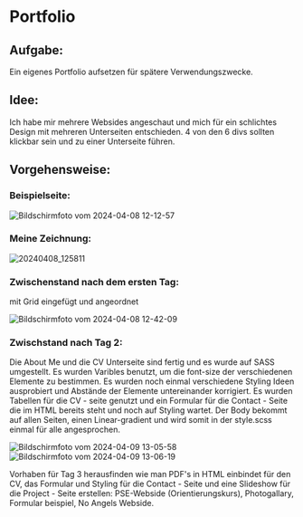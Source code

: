 # Portfolio

## Aufgabe:

Ein eigenes Portfolio aufsetzen für spätere Verwendungszwecke.

## Idee:

Ich habe mir mehrere Websides angeschaut und mich für ein schlichtes Design mit mehreren Unterseiten entschieden. 
4 von den 6 divs sollten klickbar sein und zu einer Unterseite führen.

## Vorgehensweise:

### Beispielseite:
![Bildschirmfoto vom 2024-04-08 12-12-57](https://github.com/Maja2111/Portfolio/assets/150914026/13a5b1c9-3ee9-4bdc-99a7-410ddb60ad69)

### Meine Zeichnung:

![20240408_125811](https://github.com/Maja2111/Portfolio/assets/150914026/0c25a69a-fb0c-424f-8c70-4ee33a12dd54)

### Zwischenstand nach dem ersten Tag:

mit Grid eingefügt und angeordnet 

![Bildschirmfoto vom 2024-04-08 12-42-09](https://github.com/Maja2111/Portfolio/assets/150914026/8c37c44d-61eb-4ce0-a0d0-563093997c30)

### Zwischstand nach Tag 2:
Die About Me und die CV Unterseite sind fertig und es wurde auf SASS umgestellt. Es wurden Varibles benutzt, um die font-size der verschiedenen Elemente zu bestimmen. Es wurden noch einmal verschiedene Styling Ideen ausprobiert und Abstände der Elemente untereinander korrigiert. Es wurden Tabellen für die CV - seite genutzt und ein Formular für die Contact - Seite die im HTML bereits steht und noch auf Styling wartet.
Der Body bekommt auf allen Seiten, einen Linear-gradient und wird somit in der style.scss einmal für alle angesprochen.

![Bildschirmfoto vom 2024-04-09 13-05-58](https://github.com/Maja2111/Portfolio/assets/150914026/e54d498b-fbe0-4ea5-a817-de1fdf943234) ![Bildschirmfoto vom 2024-04-09 13-06-19](https://github.com/Maja2111/Portfolio/assets/150914026/60697858-92d6-4f77-9548-424790e01888)


Vorhaben für Tag 3 herausfinden wie man PDF's in HTML einbindet für den CV, das Formular und Styling für die Contact - Seite und eine Slideshow für die Project - Seite erstellen: PSE-Webside (Orientierungskurs), Photogallary, Formular beispiel, No Angels Webside.

